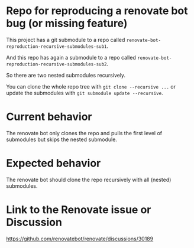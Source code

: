 # Repo for reproducing a renovate bot bug (or missing feature)

This project has a git submodule to a repo called `renovate-bot-reproduction-recursive-submodules-sub1`.

And this repo has again a submodule to a repo called `renovate-bot-reproduction-recursive-submodules-sub2`.

So there are two nested submodules recursively.

You can clone the whole repo tree with `git clone --recursive ...` or update the submodules with `git submodule update --recursive`.

# Current behavior

The renovate bot only clones the repo and pulls the first level of submodules but skips the nested submodule.

# Expected behavior

The renovate bot should clone the repo recursively with all (nested) submodules.

# Link to the Renovate issue or Discussion

https://github.com/renovatebot/renovate/discussions/30189
